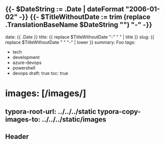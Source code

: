 {{- $DateString := .Date | dateFormat "2006-01-02" -}}
{{- $TitleWithoutDate := trim (replace .TranslationBaseName $DateString "") "-" -}}
---
date: {{ .Date }}
title: {{ replace $TitleWithoutDate "-" " " | title }}
slug: {{ replace $TitleWithoutDate " " "-" | lower }}
summary:
  Foo
tags:
- tech
- development
- azure-devops
- powershell
- devops
draft: true
toc: true
# images: [/images/]
typora-root-url: ../../../static
typora-copy-images-to:  ../../../static/images
---

## Header

